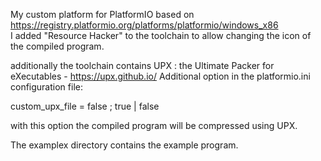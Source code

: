 My custom platform for PlatformIO based on https://registry.platformio.org/platforms/platformio/windows_x86 <br>
I added "Resource Hacker" to the toolchain to allow changing the icon of the compiled program.

additionally the toolchain contains UPX : the Ultimate Packer for eXecutables - https://upx.github.io/
Additional option in the platformio.ini configuration file:

custom_upx_file = false ; true | false

with this option the compiled program will be compressed using UPX.

The examplex directory contains the example program.

